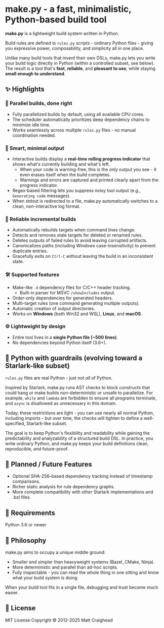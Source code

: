 # make.py - a fast, minimalistic, Python-based build tool
**make.py** is a lightweight build system written in Python.

Build rules are defined in `rules.py` scripts - ordinary Python files - giving you expressive power, composability,
and simplicity all in one place.

Unlike many build tools that invent their own DSLs, make.py lets you write your build logic directly in Python
(within a controlled subset, see below). The result is a tool that's **fast**, **reliable**, and **pleasant to use**,
while staying **small enough to understand**.

## ✨ Highlights

### 🔄 Parallel builds, done right
- Fully parallelized builds by default, using all available CPU cores.
- The scheduler automatically prioritizes deep dependency chains to minimize idle time.
- Works seamlessly across multiple `rules.py` files - no manual coordination needed.

### 🧠 Smart, minimal output
- Interactive builds display a **real-time rolling progress indicator** that shows what's currently building and what's left.
  - When your code is warning-free, this is the *only* output you see - it even erases itself when the build completes.
  - Warnings and errors are captured and printed clearly apart from the progress indicator.
- Regex-based filtering lets you suppress noisy tool output (e.g., `Generating code` messages).
- When stdout is redirected to a file, make.py automatically switches to a clean, non-interactive log format.

### 🧩 Reliable incremental builds
- Automatically rebuilds targets when command lines change.
- Detects and removes stale targets for deleted or renamed rules.
- Deletes outputs of failed rules to avoid leaving corrupted artifacts.
- Canonicalizes paths (including Windows case-insensitivity) to prevent duplicate entries.
- Gracefully exits on `Ctrl-C` without leaving the build in an inconsistent state.

### 🛠 Supported features
- Make-like `.d` dependency files for C/C++ header tracking.
  - Built-in parser for MSVC `/showIncludes` output.
- Order-only dependencies for generated headers.
- Multi-target rules (one command generating multiple outputs).
- Automatic creation of output directories.
- Works on **Windows** (both Win32 and WSL), **Linux**, and **macOS**.

### ⚙️ Lightweight by design
- Entire tool lives in a **single Python file (~500 lines)**.
- No dependencies beyond Python itself (3.6+).

## 🧱 Python with guardrails (evolving toward a Starlark-like subset)
`rules.py` files are real Python - just not *all* of Python.

Inspired by Starlark, make.py runs AST checks to block
constructs that could hang or make builds non-deterministic or unsafe to parallelize.
For example, `while` and `lambda` are forbidden to ensure all programs terminate, and
`async` is disallowed as unnecessary in this domain.

Today, these restrictions are light - you can use nearly all normal Python, including imports - but over time,
the checks will tighten to define a well-specified, Starlark-like subset.

The goal is to keep Python's flexibility and readability while gaining the predictability and analyzability of
a structured build DSL. In practice, you write ordinary Python, and make.py keeps your build definitions clean,
reproducible, and future-proof.

## 🚧 Planned / Future Features
- Optional SHA-256–based dependency tracking instead of timestamp comparisons.
- Richer static analysis for rule dependency graphs.
- More complete compatibility with other Starlark implementations and .bzl files.

## 🧾 Requirements
Python 3.6 or newer

## 🧭 Philosophy
make.py aims to occupy a unique middle ground:
- Smaller and simpler than heavyweight systems (Bazel, CMake, Ninja).
- More deterministic and parallel than ad-hoc scripts.
- Fully inspectable - you can read the whole thing in one sitting and know what your build system is doing.

When your build tool fits in a single file, debugging and trust become much easier.

## 📜 License
MIT License
Copyright © 2012-2025 Matt Craighead
